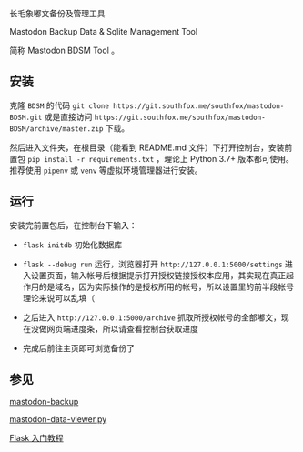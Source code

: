 长毛象嘟文备份及管理工具

Mastodon Backup Data & Sqlite Management Tool

简称  Mastodon BDSM Tool 。

## 安装
克隆 `BDSM` 的代码 `git clone https://git.southfox.me/southfox/mastodon-BDSM.git` 或是直接访问 `https://git.southfox.me/southfox/mastodon-BDSM/archive/master.zip` 下载。

然后进入文件夹，在根目录（能看到 README.md 文件）下打开控制台，安装前置包 `pip install -r requirements.txt` ，理论上 Python 3.7+ 版本都可使用。推荐使用 `pipenv` 或 `venv` 等虚拟环境管理器进行安装。

## 运行
安装完前置包后，在控制台下输入：

- `flask initdb` 初始化数据库

- `flask --debug run` 运行，浏览器打开 `http://127.0.0.1:5000/settings` 进入设置页面，输入帐号后根据提示打开授权链接授权本应用，其实现在真正起作用的是域名，因为实际操作的是授权所用的帐号，所以设置里的前半段帐号理论来说可以乱填（

- 之后进入 `http://127.0.0.1:5000/archive` 抓取所授权帐号的全部嘟文，现在没做网页端进度条，所以请查看控制台获取进度

- 完成后前往主页即可浏览备份了

## 参见

[mastodon-backup](https://github.com/kensanata/mastodon-backup)

[mastodon-data-viewer.py](https://github.com/blackle/mastodon-data-viewer.py)

[Flask 入门教程](https://tutorial.helloflask.com/)
